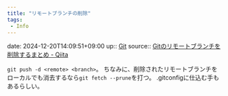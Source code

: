 ```yaml
---
title: "リモートブランチの削除"
tags:
 - Info
---
```


date: 2024-12-20T14:09:51+09:00
up:: [Git](../Bar/App/Git.md)
source:: [Gitのリモートブランチを削除するまとめ - Qiita](https://qiita.com/yuu_ta/items/519ea47ac2c1ded032d9)

`git push -d <remote> <branch>`。
ちなみに、削除されたリモートブランチをローカルでも消去するなら`git fetch --prune`を打つ。
.gitconfigに仕込む手もあるらしい。
